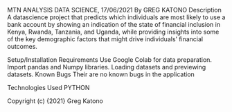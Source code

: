 MTN ANALYSIS
DATA SCIENCE, 17/06/2021
By GREG KATONO
Description
A datascience project that predicts which individuals are most likely to use a bank account by showing an indication of the state of financial inclusion in Kenya, Rwanda, Tanzania, and Uganda, while providing insights into some of the key demographic factors that might drive individuals’ financial outcomes.




Setup/Installation Requirements
Use Google Colab for data preparation.
Import pandas and Numpy libraries.
Loading datasets and previewing datasets.
Known Bugs
Their are no known bugs in the application

Technologies Used
PYTHON

Copyright (c) {2021} Greg Katono